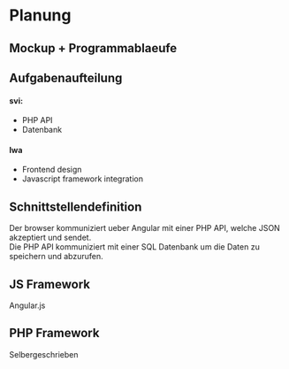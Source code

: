 # Planung

## Mockup + Programmablaeufe


## Aufgabenaufteilung

#### svi:

* PHP API
* Datenbank

#### lwa

* Frontend design
* Javascript framework integration

## Schnittstellendefinition

Der browser kommuniziert ueber Angular mit einer PHP API, welche JSON akzeptiert und sendet.  
Die PHP API kommuniziert mit einer SQL Datenbank um die Daten zu speichern und abzurufen.  

## JS Framework

Angular.js

## PHP Framework

Selbergeschrieben

